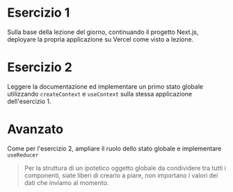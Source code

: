 # Esercizio 1

Sulla base della lezione del giorno, continuando il progetto Next.js, deployare la propria applicazione su Vercel come visto a lezione.

# Esercizio 2

Leggere la documentazione ed implementare un primo stato globale utilizzando `createContext` e `useContext` sulla stessa applicazione dell'esercizio 1.

# Avanzato

Come per l'esercizio 2, ampliare il ruolo dello stato globale e implementare `useReducer`

> Per la struttura di un ipotetico oggetto globale da condividere tra tutti i componenti, siate liberi di crearlo a piare, non importano i valori dei dati che inviamo al momento.
